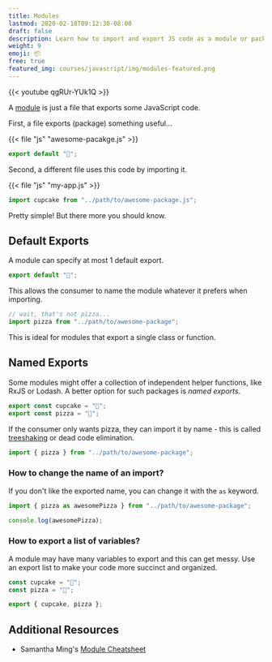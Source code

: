 ```yaml
---
title: Modules
lastmod: 2020-02-18T09:12:30-08:00
draft: false
description: Learn how to import and export JS code as a module or package.
weight: 9
emoji: 📦
free: true
featured_img: courses/javascript/img/modules-featured.png
---
```


{{< youtube qgRUr-YUk1Q >}}

A
[module](https://developer.mozilla.org/en-US/docs/Web/JavaScript/Guide/Modules)
is just a file that exports some JavaScript code.

First, a file exports (package) something useful...

{{< file "js" "awesome-pacakge.js" >}}

```js
export default "🧁";
```

Second, a different file uses this code by importing it.

{{< file "js" "my-app.js" >}}

```js
import cupcake from "../path/to/awesome-package.js";
```

Pretty simple! But there more you should know.

## Default Exports

A module can specify at most 1 default export.

```js
export default "🧁";
```

This allows the consumer to name the module whatever it prefers when importing.

```js
// wait, that's not pizza...
import pizza from "../path/to/awesome-package";
```

This is ideal for modules that export a single class or function.

## Named Exports

Some modules might offer a collection of independent helper functions, like RxJS
or Lodash. A better option for such packages is _named exports_.

```js
export const cupcake = "🧁";
export const pizza = "🍕";
```

If the consumer only wants pizza, they can import it by name - this is called
[treeshaking](https://webpack.js.org/guides/tree-shaking/) or dead code
elimination.

```js
import { pizza } from "../path/to/awesome-package";
```

### How to change the name of an import?

If you don't like the exported name, you can change it with the `as` keyword.

```js
import { pizza as awesomePizza } from "../path/to/awesome-package";

console.log(awesomePizza);
```

### How to export a list of variables?

A module may have many variables to export and this can get messy. Use an export
list to make your code more succinct and organized.

```js
const cupcake = "🧁";
const pizza = "🍕";

export { cupcake, pizza };
```

## Additional Resources

- Samantha Ming's
  [Module Cheatsheet](https://www.samanthaming.com/tidbits/79-module-cheatsheet/)
